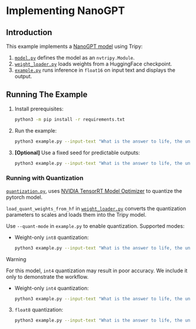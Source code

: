 # Implementing NanoGPT

## Introduction

This example implements a [NanoGPT model](https://github.com/karpathy/nanoGPT) using Tripy:

1. [`model.py`](./model.py) defines the model as an `nvtripy.Module`.
2. [`weight_loader.py`](./weight_loader.py) loads weights from a HuggingFace checkpoint.
3. [`example.py`](./example.py) runs inference in `float16` on input text and displays the output.


## Running The Example

1. Install prerequisites:

    ```bash
    python3 -m pip install -r requirements.txt
    ```

2. Run the example:

    ```bash
    python3 example.py --input-text "What is the answer to life, the universe, and everything?"
    ```

3. **[Optional]** Use a fixed seed for predictable outputs:

    ```bash
    python3 example.py --input-text "What is the answer to life, the universe, and everything?" --seed=0
    ```

    <!--
    Tripy: TEST: EXPECTED_STDOUT Start
    ```
    (?s).*?What is the answer to life, the universe, and everything\? (How can we know what's real\? How can|The answer to the questions that are asked of us|The answer to the questions that are the most difficult)
    ```
    Tripy: TEST: EXPECTED_STDOUT End
    -->

### Running with Quantization

[`quantization.py`](./quantization.py), uses
[NVIDIA TensorRT Model Optimizer](https://nvidia.github.io/TensorRT-Model-Optimizer/getting_started/1_overview.html)
to quantize the pytorch model.

`load_quant_weights_from_hf` in [`weight_loader.py`](./weight_loader.py) converts the quantization
parameters to scales and loads them into the Tripy model.

Use `--quant-mode` in `example.py` to enable quantization. Supported modes:

- Weight-only `int8` quantization:

    ```bash
    python3 example.py --input-text "What is the answer to life, the universe, and everything?" --seed=0 --quant-mode int8-weight-only
    ```
    <!--
    Tripy: TEST: EXPECTED_STDOUT Start
    ```
    (?s).*?What is the answer to life, the universe, and everything\? (The answer to the questions that|How is life possible, what is the meaning of|How can)
    ```
    Tripy: TEST: EXPECTED_STDOUT End
    -->


> [!WARNING]
> For this model, `int4` quantization may result in poor accuracy. We include it only to demonstrate the workflow.
- Weight-only `int4` quantization:

    ```bash
    python3 example.py --input-text "What is the answer to life, the universe, and everything?" --seed=0 --quant-mode int4-weight-only
    ```
    <!--
    Tripy: TEST: EXPECTED_STDOUT Start
    ```
    (?s).*?What is the answer to life, the universe, and everything\? What is what is what is what is what is
    ```
    Tripy: TEST: EXPECTED_STDOUT End
    -->

<!-- Tripy: EXAMPLE: IF_FP8 Start -->
3. `float8` quantization:

    ```bash
    python3 example.py --input-text "What is the answer to life, the universe, and everything?" --seed=0 --quant-mode float8
    ```
<!-- Tripy: EXAMPLE: IF_FP8 End -->
